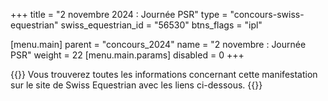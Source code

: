 +++
title = "2 novembre 2024 : Journée PSR"
type = "concours-swiss-equestrian"
swiss_equestrian_id = "56530"
btns_flags = "ipl"

[menu.main]
  parent = "concours_2024"
  name = "2 novembre : Journée PSR"
  weight = 22
  [menu.main.params]
    disabled = 0
+++

{{<admonition>}}
Vous trouverez toutes les informations concernant cette manifestation sur le site de Swiss Equestrian avec les liens ci-dessous.
{{</admonition>}}

